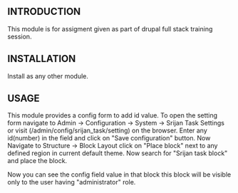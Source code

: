 INTRODUCTION
------------

This module is for assigment given as part of drupal full stack training session.


INSTALLATION
------------

Install as any other module.


USAGE
-----

This module provides a config form to add id value.
To open the setting form navigate to Admin -> Configuration -> System -> Srijan Task Settings 
or visit (/admin/config/srijan_task/setting) on the browser.
Enter any id(number) in the field and click on "Save configuration" button.
Now Navigate to Structure -> Block Layout 
click on "Place block" next to any defined region in current default theme.
Now search for "Srijan task block" and place the block.

Now you can see the config field value in that block
this block will be visible only to the user having "administrator" role.


 
